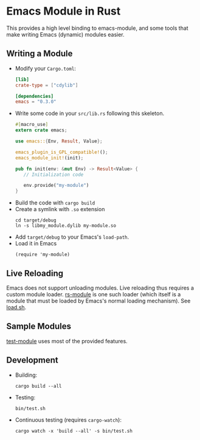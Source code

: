 # Emacs Module in Rust #

This provides a high level binding to emacs-module, and some tools that make writing Emacs (dynamic) modules easier.

## Writing a Module ##

- Modify your `Cargo.toml`:
    ```toml
    [lib]
    crate-type = ["cdylib"]

    [dependencies]
    emacs = "0.3.0"
    ```
- Write some code in your `src/lib.rs` following this skeleton.
    ```rust
   #[macro_use]
   extern crate emacs;

   use emacs::{Env, Result, Value};

   emacs_plugin_is_GPL_compatible!();
   emacs_module_init!(init);

   pub fn init(env: &mut Env) -> Result<Value> {
       // Initialization code

       env.provide("my-module")
   }
    ```
- Build the code with `cargo build`
- Create a symlink with `.so` extension
    ```shell
    cd target/debug
    ln -s libmy_module.dylib my-module.so
    ```
- Add `target/debug` to your Emacs's `load-path`.
- Load it in Emacs
    ```emacs-lisp
    (require 'my-module)
    ```

## Live Reloading ##

Emacs does not support unloading modules. Live reloading thus requires a custom module loader. [rs-module](rs-module) is one such loader (which itself is a module that must be loaded by Emacs's normal loading mechanism). See [load.sh](bin/load.sh).

## Sample Modules ##

[test-module](test-module) uses most of the provided features.

## Development ##

- Building:
    ```shell
    cargo build --all
    ```
- Testing:
    ```shell
    bin/test.sh
    ```
- Continuous testing (requires `cargo-watch`):
    ```shell
    cargo watch -x 'build --all' -s bin/test.sh
    ```
